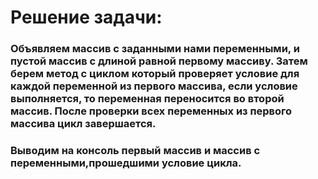 # Решение задачи:
### Объявляем массив с заданными нами переменными, и пустой массив с длиной равной первому массиву. Затем берем метод с циклом который проверяет условие для каждой переменной из первого массива, если условие выполняется, то переменная переносится во второй массив. После проверки всех переменных из первого массива цикл завершается.
### Выводим на консоль первый массив и массив с переменными,прошедшими условие цикла.